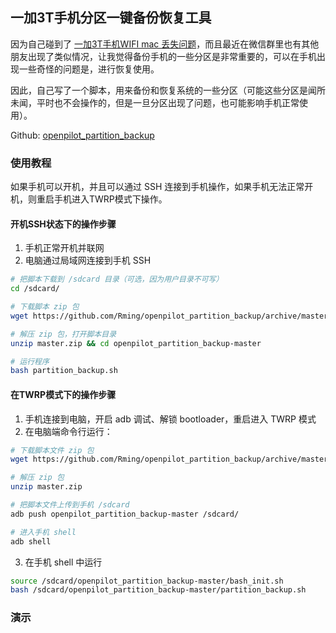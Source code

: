## 一加3T手机分区一键备份恢复工具

因为自己碰到了 [一加3T手机WIFI mac 丢失问题](Oneplus3t_wifi_mac_02_00.md)，而且最近在微信群里也有其他朋友出现了类似情况，让我觉得备份手机的一些分区是非常重要的，可以在手机出现一些奇怪的问题是，进行恢复使用。

因此，自己写了一个脚本，用来备份和恢复系统的一些分区（可能这些分区是闻所未闻，平时也不会操作的，但是一旦分区出现了问题，也可能影响手机正常使用）。


Github: [openpilot_partition_backup](https://github.com/Rming/openpilot_partition_backup)


### 使用教程

如果手机可以开机，并且可以通过 SSH 连接到手机操作，如果手机无法正常开机，则重启手机进入TWRP模式下操作。

#### 开机SSH状态下的操作步骤

1. 手机正常开机并联网
2. 电脑通过局域网连接到手机 SSH

```bash
# 把脚本下载到 /sdcard 目录（可选，因为用户目录不可写）
cd /sdcard/

# 下载脚本 zip 包
wget https://github.com/Rming/openpilot_partition_backup/archive/master.zip

# 解压 zip 包，打开脚本目录
unzip master.zip && cd openpilot_partition_backup-master

# 运行程序
bash partition_backup.sh
```


#### 在TWRP模式下的操作步骤

1. 手机连接到电脑，开启 adb 调试、解锁 bootloader，重启进入 TWRP 模式
2. 在电脑端命令行运行：
  
```bash
# 下载脚本文件 zip 包
wget https://github.com/Rming/openpilot_partition_backup/archive/master.zip

# 解压 zip 包
unzip master.zip

# 把脚本文件上传到手机 /sdcard
adb push openpilot_partition_backup-master /sdcard/

# 进入手机 shell
adb shell

```

3. 在手机 shell 中运行


```bash
source /sdcard/openpilot_partition_backup-master/bash_init.sh
bash /sdcard/openpilot_partition_backup-master/partition_backup.sh
```


### 演示


